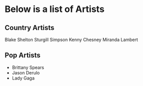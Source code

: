 # Below is a list of Artists

## Country Artists

Blake Shelton
Sturgill Simpson
Kenny Chesney
Miranda Lambert

## Pop Artists

- Brittany Spears
- Jason Derulo
- Lady Gaga
